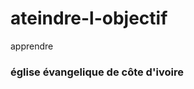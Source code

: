 # ateindre-l-objectif
apprendre
<html>
  <head>
    <title>ma premiere page sur github</title>
    </tête>
  <body>
    <p align="center"> <h3> église évangelique de côte d'ivoire</h3></p> <br/>
  
  </body>
</html>
